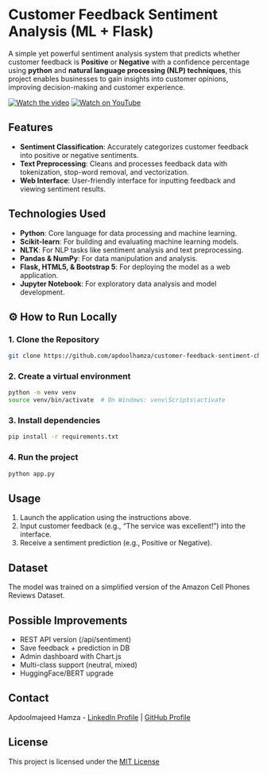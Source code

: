 # Customer Feedback Sentiment Analysis (ML + Flask)

A simple yet powerful sentiment analysis system that predicts whether customer feedback is **Positive** or **Negative** with a confidence percentage using **python** and **natural language processing (NLP) techniques**, this project enables businesses to gain insights into customer opinions, improving decision-making and customer experience.

[![Watch the video](https://img.youtube.com/vi/ULMRtAO1rqA/maxresdefault.jpg)](https://youtu.be/ULMRtAO1rqA)
[![Watch on YouTube](https://img.shields.io/badge/Watch%20on-YouTube-red?logo=youtube&logoColor=white)](https://youtu.be/ULMRtAO1rqA)

## Features

- **Sentiment Classification**: Accurately categorizes customer feedback into positive or negative sentiments.
- **Text Preprocessing**: Cleans and processes feedback data with tokenization, stop-word removal, and vectorization.
- **Web Interface**: User-friendly interface for inputting feedback and viewing sentiment results.

## Technologies Used
- **Python**: Core language for data processing and machine learning.
- **Scikit-learn**: For building and evaluating machine learning models.
- **NLTK**: For NLP tasks like sentiment analysis and text preprocessing.
- **Pandas & NumPy**: For data manipulation and analysis.
- **Flask, HTML5, & Bootstrap 5**: For deploying the model as a web application.
- **Jupyter Notebook**: For exploratory data analysis and model development.

## ⚙️ How to Run Locally

### 1. Clone the Repository
```bash
git clone https://github.com/apdoolhamza/customer-feedback-sentiment-checker.git
```
### 2. Create a virtual environment
```bash
python -m venv venv
source venv/bin/activate  # On Windows: venv\Scripts\activate
```
### 3. Install dependencies
```bash
pip install -r requirements.txt
```
### 4. Run the project
```bash
python app.py
```
## Usage
1. Launch the application using the instructions above.
2. Input customer feedback (e.g., “The service was excellent!”) into the interface.
3. Receive a sentiment prediction (e.g., Positive or Negative).
   
## Dataset
The model was trained on a simplified version of the Amazon Cell Phones Reviews Dataset.

## Possible Improvements
* REST API version (/api/sentiment)
* Save feedback + prediction in DB
* Admin dashboard with Chart.js
* Multi-class support (neutral, mixed)
* HuggingFace/BERT upgrade

## Contact
Apdoolmajeed Hamza - [LinkedIn Profile](https://www.linkedin.com/in/apdoolhamza/) | [GitHub Profile](https://github.com/apdoolhamza/)

##  License
This project is licensed under the [MIT License](https://github.com/apdoolhamza/customer-feedback-sentiment-checker/blob/main/LICENSE)
